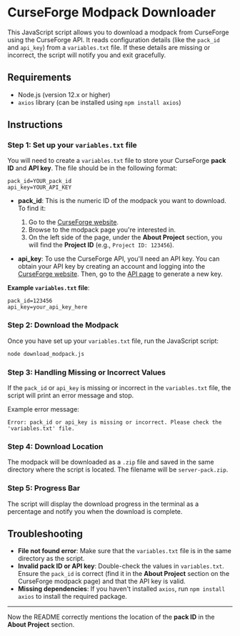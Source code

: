 # CurseForge Modpack Downloader

This JavaScript script allows you to download a modpack from CurseForge using the CurseForge API. It reads configuration details (like the `pack_id` and `api_key`) from a `variables.txt` file. If these details are missing or incorrect, the script will notify you and exit gracefully.

## Requirements

- Node.js (version 12.x or higher)
- `axios` library (can be installed using `npm install axios`)

## Instructions

### Step 1: Set up your `variables.txt` file

You will need to create a `variables.txt` file to store your CurseForge **pack ID** and **API key**. The file should be in the following format:

```
pack_id=YOUR_pack_id
api_key=YOUR_API_KEY
```

- **pack_id**: This is the numeric ID of the modpack you want to download. To find it:
  1. Go to the [CurseForge website](https://www.curseforge.com/minecraft/modpacks).
  2. Browse to the modpack page you're interested in.
  3. On the left side of the page, under the **About Project** section, you will find the **Project ID** (e.g., `Project ID: 123456`).

- **api_key**: To use the CurseForge API, you'll need an API key. You can obtain your API key by creating an account and logging into the [CurseForge website](https://www.curseforge.com/). Then, go to the [API page](https://console.curseforge.com/) to generate a new key.

**Example `variables.txt` file**:

```
pack_id=123456
api_key=your_api_key_here
```

### Step 2: Download the Modpack

Once you have set up your `variables.txt` file, run the JavaScript script:

```bash
node download_modpack.js
```

### Step 3: Handling Missing or Incorrect Values

If the `pack_id` or `api_key` is missing or incorrect in the `variables.txt` file, the script will print an error message and stop.

Example error message:

```
Error: pack_id or api_key is missing or incorrect. Please check the 'variables.txt' file.
```

### Step 4: Download Location

The modpack will be downloaded as a `.zip` file and saved in the same directory where the script is located. The filename will be `server-pack.zip`.

### Step 5: Progress Bar

The script will display the download progress in the terminal as a percentage and notify you when the download is complete.

## Troubleshooting

- **File not found error**: Make sure that the `variables.txt` file is in the same directory as the script.
- **Invalid pack ID or API key**: Double-check the values in `variables.txt`. Ensure the `pack_id` is correct (find it in the **About Project** section on the CurseForge modpack page) and that the API key is valid.
- **Missing dependencies**: If you haven't installed `axios`, run `npm install axios` to install the required package.

--- 

Now the README correctly mentions the location of the **pack ID** in the **About Project** section.